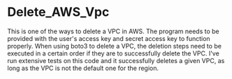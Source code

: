 # Delete_AWS_Vpc
This is one of the ways to delete a VPC in AWS. The program needs to be provided with the user's access key and secret access key to function properly.
When using boto3 to delete a VPC, the deletion steps need to be executed in a certain order if they are to successfully delete the VPC.
I've run extensive tests on this code and it successfully deletes a given VPC, as long as the VPC is not the default one for the region.